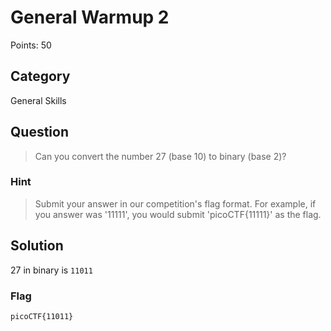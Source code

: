 # General Warmup 2
Points: 50

## Category
General Skills

## Question
>Can you convert the number 27 (base 10) to binary (base 2)?

### Hint
>Submit your answer in our competition's flag format. For example, if you answer was '11111', you would submit 'picoCTF{11111}' as the flag.

## Solution
27 in binary is `11011`

### Flag
`picoCTF{11011}`
